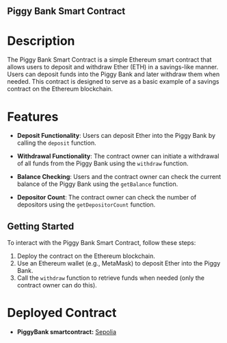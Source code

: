 ## Piggy Bank Smart Contract


# Description

The Piggy Bank Smart Contract is a simple Ethereum smart contract that allows users to deposit and withdraw Ether (ETH) in a savings-like manner. Users can deposit funds into the Piggy Bank and later withdraw them when needed. This contract is designed to serve as a basic example of a savings contract on the Ethereum blockchain.

# Features

- **Deposit Functionality**: Users can deposit Ether into the Piggy Bank by calling the `deposit` function.

- **Withdrawal Functionality**: The contract owner can initiate a withdrawal of all funds from the Piggy Bank using the `withdraw` function.

- **Balance Checking**: Users and the contract owner can check the current balance of the Piggy Bank using the `getBalance` function.

- **Depositor Count**: The contract owner can check the number of depositors using the `getDepositorCount` function.

## Getting Started

To interact with the Piggy Bank Smart Contract, follow these steps:

1. Deploy the contract on the Ethereum blockchain.
2. Use an Ethereum wallet (e.g., MetaMask) to deposit Ether into the Piggy Bank.
3. Call the `withdraw` function to retrieve funds when needed (only the contract owner can do this).

# Deployed Contract

- **PiggyBank smartcontract:** [Sepolia](https://sepolia.etherscan.io/address/0x7e9022b9d3fe53330a884227166a73f828ffef73)

